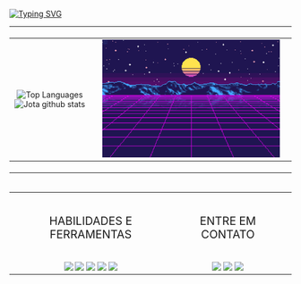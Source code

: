 [![Typing SVG](https://readme-typing-svg.herokuapp.com/?color=A4A3D7&size=35&center=true&vCenter=true&width=1000&lines=Hello,+my+name+is+João+Antonio!;I'm+a+Computer+Science+Student.;Be+Welcome!+:%29)](https://git.io/typing-svg)

---

<div align="center">
  <table style="width: 100%; max-width: 800px; margin: 20px auto; text-align: center; border-spacing: 10px; table-layout: fixed; max-height: 500px;">
    <tr>
      <td style="text-align: center; vertical-align: middle;">
        <img  
          src="https://github-readme-stats.vercel.app/api/top-langs/?username=jota-atn&layout=compact&hide_border=true&title_color=d4d3d7&text_color=efe1e4&bg_color=0d1117"
          height="220"
          style="transition: transform 0.3s ease-in-out;" 
          alt="Top Languages" />
        <img 
        src="https://github-readme-stats.vercel.app/api?username=jota-atn&show_icons=true&count_private=true&hide_border=true&title_color=d4d3d7&icon_color=343357&text_color=efe1e4&bg_color=0d1117" 
        height="220"
        style="transition: transform 0.3s ease-in-out;"
        alt="Jota github stats" /> 
      <td>
      <td style="text-align: center; vertical-align: center;">
      <img
        src="https://github.com/jota-atn/jota-atn/blob/main/images/neon.gif.gif?raw=true"
        height="100%"
        width="100%"
        style="transition: transform 0.3s ease-in-out;"  
        alt="PC user GIF" />
      <td>
    <tr>
  <table>
</div>
 
---

<div align="center">

  <table style="width: 100%; max-width: 800px; margin: 20px auto; text-align: center; border-spacing: 10px; table-layout: fixed;">
    <tr>
      <td style="text-align: center; vertical-align: middle;">
        <br>
          <div style="text-align: center;" align="center">
            <p style="color: A4A3D7; font-size: 20px; ">HABILIDADES E FERRAMENTAS</p>  
          </div>
        <br>
        <div align="center">
          <img
          src="https://img.shields.io/badge/Python-3776AB?style=for-the-badge&logo=python&logoColor=white"/>
        <img
          src="https://img.shields.io/badge/Java-ED8B00?style=for-the-badge&logo=openjdk&logoColor=white"/>
        <img
          src="https://img.shields.io/badge/MySQL-00000F?style=for-the-badge&logo=mysql&logoColor=white"/>
        <img
          src="https://img.shields.io/badge/Wordpress-21759B?style=for-the-badge&logo=wordpress&logoColor=white"/>
        <img
          src="https://img.shields.io/badge/C-00599C?style=for-the-badge&logo=c&logoColor=white"/>
        </div>
      <td style="text-align: center; vertical-align: center;">
        <br>
          <div style="text-align: center;" align="center">
            <p style="color: A4A3D7; font-size: 20px; ">ENTRE EM CONTATO</p>  
          </div>
        <br>
        <div align="center">
          <img
            src="https://img.shields.io/badge/Gmail-D14836?style=for-the-badge&logo=gmail&logoColor=black"/>
          <img
            src="https://img.shields.io/badge/Instagram-E4405F?style=for-the-badge&logo=instagram&logoColor=white"/>
          <img
            src="https://img.shields.io/badge/LinkedIn-0077B5?style=for-the-badge&logo=linkedin&logoColor=white"/>
        </div>
      <td>
    <tr>
  <table>
</div>

